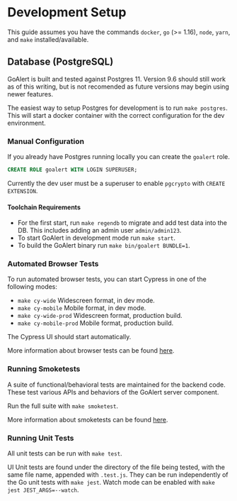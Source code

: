 # Development Setup

This guide assumes you have the commands `docker`, `go` (>= 1.16), `node`, `yarn`, and `make` installed/available.

## Database (PostgreSQL)

GoAlert is built and tested against Postgres 11. Version 9.6 should still work as of this writing, but is not recomended as future versions may begin using newer features.

The easiest way to setup Postgres for development is to run `make postgres`.
This will start a docker container with the correct configuration for the dev environment.

### Manual Configuration

If you already have Postgres running locally you can create the `goalert` role.

```sql
CREATE ROLE goalert WITH LOGIN SUPERUSER;
```

Currently the dev user must be a superuser to enable `pgcrypto` with `CREATE EXTENSION`.

#### Toolchain Requirements

- For the first start, run `make regendb` to migrate and add test data into the DB. This includes adding an admin user `admin/admin123`.
- To start GoAlert in development mode run `make start`.
- To build the GoAlert binary run `make bin/goalert BUNDLE=1`.

### Automated Browser Tests

To run automated browser tests, you can start Cypress in one of the following modes:

- `make cy-wide` Widescreen format, in dev mode.
- `make cy-mobile` Mobile format, in dev mode.
- `make cy-wide-prod` Widescreen format, production build.
- `make cy-mobile-prod` Mobile format, production build.

The Cypress UI should start automatically.

More information about browser tests can be found [here](../web/src/cypress/README.md).

### Running Smoketests

A suite of functional/behavioral tests are maintained for the backend code. These test various APIs and behaviors
of the GoAlert server component.

Run the full suite with `make smoketest`.

More information about smoketests can be found [here](../smoketest/README.md).

### Running Unit Tests

All unit tests can be run with `make test`.

UI Unit tests are found under the directory of the file being tested, with the same file name, appended with `.test.js`. They can be run independently of the Go unit tests with `make jest`. Watch mode can be enabled with `make jest JEST_ARGS=--watch`.
